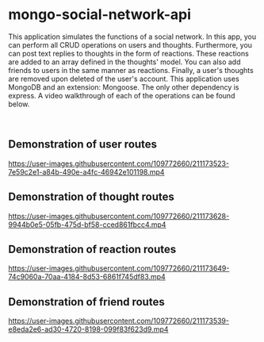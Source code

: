 # mongo-social-network-api

This application simulates the functions of a social network. In this app, you can perform all CRUD operations on users and thoughts. Furthermore, you can post text replies to thoughts in the form of reactions. These reactions are added to an array defined in the thoughts' model. You can also add friends to users in the same manner as reactions. Finally, a user's thoughts are removed upon deleted of the user's account. This application uses MongoDB and an extension: Mongoose. The only other dependency is express.
A video walkthrough of each of the operations can be found below.

<br>

## Demonstration of user routes

https://user-images.githubusercontent.com/109772660/211173523-7e59c2e1-a84b-490e-a4fc-46942e101198.mp4

## Demonstration of thought routes

https://user-images.githubusercontent.com/109772660/211173628-9944b0e5-05fb-475d-bf58-cced861fbcc4.mp4

## Demonstration of reaction routes

https://user-images.githubusercontent.com/109772660/211173649-74c9060a-70aa-4184-8d53-6861f745df83.mp4

## Demonstration of friend routes

https://user-images.githubusercontent.com/109772660/211173539-e8eda2e6-ad30-4720-8198-099f83f623d9.mp4
